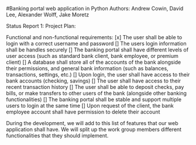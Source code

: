 #Banking portal web application in Python
Authors: Andrew Cowin, David Lee, Alexander Wolff, Jake Moretz

Status Report 1:
Project Plan:

Functional and non-functional requirements:
[x] The user shall be able to login with a correct username and password
[] The users login information shall be handles securely
[] The banking portal shall have different levels of user access (such as standard bank client, bank employee, or premium client)
[] A database shall store all of the accounts of the bank alongside their permissions, and general bank information (such as balances, transactions, settings, etc.)
[] Upon login, the user shall have access to their bank accounts (checking, savings)
[] The user shall have access to their recent transaction history
[] The user shall be able to deposit checks, pay bills, or make transfers to other users of the bank (alongside other banking functionalities)
[] The banking portal shall be stable and support multiple users to login at the same time
[] Upon request of the client, the bank employee account shall have permission to delete their account

During the development, we will add to this list of features that our web application shall have.
We will split up the work group members different functionalities that they should implement.
